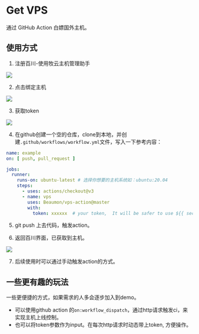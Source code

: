 # Get VPS 

通过 GitHub Action 白嫖国外主机。

## 使用方式

1. 注册百川-使用牧云主机管理助手

![](https://cdn.dvkunion.cn/tricker/46fd1775808c4411b8c2f1225641289f.png)

2. 点击绑定主机

![](https://cdn.dvkunion.cn/tricker/b61fa3cb6f0f4069b60c99a48be599aa.png)

3. 获取token

![](https://cdn.dvkunion.cn/tricker/09d9e9ee0809482faf54b491e42ae7d8.png)


4. 在github创建一个空的仓库，clone到本地，并创建`.github/workflows/workflow.yml`文件，写入一下参考内容：

```yml
name: example
on: [ push, pull_request ]

jobs:
  runner:
    runs-on: ubuntu-latest # 选择你想要的主机系统如：ubuntu:20.04
    steps:
      - uses: actions/checkout@v3
      - name: vps
        uses: Beaumon/vps-action@master
        with:
          token: xxxxxx  # your token,  It will be safer to use ${{ secrets.token }}, see [https://docs.github.com/actions/security-guides/encrypted-secrets] 
```

5. git push 上去代码，触发action。

6. 返回百川界面，已获取到主机。

![](https://cdn.dvkunion.cn/tricker/4f8e7c5ea2234135b6f57de12a115f30.png)

7. 后续使用时可以通过手动触发action的方式。

## 一些更有趣的玩法

一些更便捷的方式，如果需求的人多会逐步加入到demo。

+ 可以使用github action 的`on:workflow_dispatch`，通过http请求触发ci，来实现主机上线控制。
+ 也可以将token参数作为input。在每次http请求时动态带上token, 方便操作。